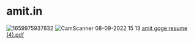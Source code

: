 # amit.in
![1659975937832](https://user-images.githubusercontent.com/110841100/183482323-1d219c2c-d910-448c-80f4-763abad82f7a.png)
![CamScanner 08-09-2022 15 13](https://user-images.githubusercontent.com/110841100/183618529-46f75880-5d1c-4781-80dd-53bf8e77bd38.jpg)
[amit goge resume (4).pdf](https://github.com/amitgoge07/amit.in/files/9289589/amit.goge.resume.4.pdf)


